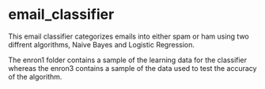 # email_classifier

This email classifier categorizes emails into either spam or ham using two diffrent algorithms, Naive Bayes and Logistic Regression.

The enron1 folder contains a sample of the learning data for the classifier whereas the enron3 contains a sample of the data used to
test the accuracy of the algorithm.
